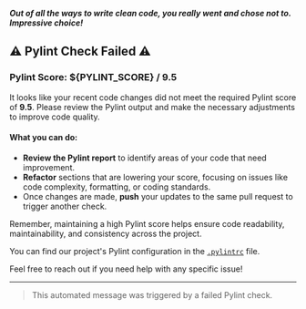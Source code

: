 _**Out of all the ways to write clean code, you really went and chose not to. Impressive choice!**_

## :warning: Pylint Check Failed :warning:

### Pylint Score: **${PYLINT_SCORE}** / **9.5**

It looks like your recent code changes did not meet the required Pylint score of **9.5**. Please review the Pylint output and make the necessary adjustments to improve code quality.

#### What you can do:
- **Review the Pylint report** to identify areas of your code that need improvement.
- **Refactor** sections that are lowering your score, focusing on issues like code complexity, formatting, or coding standards.
- Once changes are made, **push** your updates to the same pull request to trigger another check.

Remember, maintaining a high Pylint score helps ensure code readability, maintainability, and consistency across the project.

You can find our project's Pylint configuration in the [`.pylintrc`](https://github.com/Monkey-Market/quipus/blob/dev/.pylintrc) file.

Feel free to reach out if you need help with any specific issue!

---

> This automated message was triggered by a failed Pylint check.
